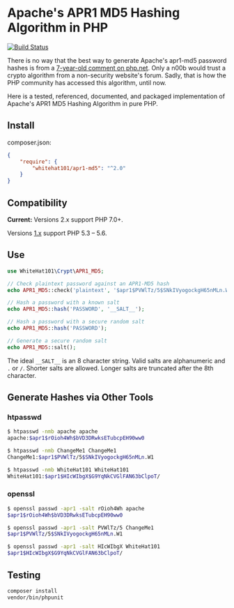 # Apache's APR1 MD5 Hashing Algorithm in PHP
[![Build Status](https://travis-ci.org/whitehat101/apr1-md5.svg)](https://travis-ci.org/whitehat101/apr1-md5)

There is no way that the best way to generate Apache's apr1-md5 password hashes is from a [7-year-old comment on php.net](http://www.php.net/manual/en/function.crypt.php#73619). Only a n00b would trust a crypto algorithm from a non-security website's forum. Sadly, that is how the PHP community has accessed this algorithm, until now.

Here is a tested, referenced, documented, and packaged implementation of Apache's APR1 MD5 Hashing Algorithm in pure PHP.

## Install

composer.json:
```json
{
    "require": {
        "whitehat101/apr1-md5": "^2.0"
    }
}
```

## Compatibility

**Current:**
Versions 2.x support PHP 7.0+.

Versions [1.x](https://github.com/whitehat101/apr1-md5/tree/v1.x)
support PHP 5.3 – 5.6.


## Use

```php
use WhiteHat101\Crypt\APR1_MD5;

// Check plaintext password against an APR1-MD5 hash
echo APR1_MD5::check('plaintext', '$apr1$PVWlTz/5$SNkIVyogockgH65nMLn.W1');

// Hash a password with a known salt
echo APR1_MD5::hash('PASSWORD', '__SALT__');

// Hash a password with a secure random salt
echo APR1_MD5::hash('PASSWORD');

// Generate a secure random salt
echo APR1_MD5::salt();
```

The ideal `__SALT__` is an 8 character string. Valid salts are alphanumeric and `.` or `/`. Shorter salts are allowed. Longer salts are truncated after the 8th character.

## Generate Hashes via Other Tools

### htpasswd
```bash
$ htpasswd -nmb apache apache
apache:$apr1$rOioh4Wh$bVD3DRwksETubcpEH90ww0

$ htpasswd -nmb ChangeMe1 ChangeMe1
ChangeMe1:$apr1$PVWlTz/5$SNkIVyogockgH65nMLn.W1

$ htpasswd -nmb WhiteHat101 WhiteHat101
WhiteHat101:$apr1$HIcWIbgX$G9YqNkCVGlFAN63bClpoT/
```

### openssl
```bash
$ openssl passwd -apr1 -salt rOioh4Wh apache
$apr1$rOioh4Wh$bVD3DRwksETubcpEH90ww0

$ openssl passwd -apr1 -salt PVWlTz/5 ChangeMe1
$apr1$PVWlTz/5$SNkIVyogockgH65nMLn.W1

$ openssl passwd -apr1 -salt HIcWIbgX WhiteHat101
$apr1$HIcWIbgX$G9YqNkCVGlFAN63bClpoT/
```

## Testing

```bash
composer install
vendor/bin/phpunit
```
